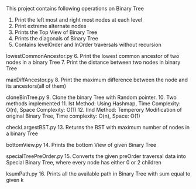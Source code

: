 This project contains following operations on Binary Tree

1. Print the left most and right most nodes at each level
2. Print extreme alternate nodes
3. Prints the Top View of Binary Tree
4. Prints the diagonals of Binary Tree
5. Contains levelOrder and InOrder traversals without recursion

lowestCommonAncestor.py
6. Print the lowest common ancestor of two nodes in a binary Tree
7. Print the distance between two nodes in binary Tree

maxDiffAncestor.py
8. Print the maximum difference between the node and its ancestors(all of them)

cloneBinTree.py
9. Clone the binary Tree with Random pointer.
10. Two methods implemented
11. Ist Method: Using Hashmap, Time Complexity: O(n), Space Complexity: O(1)
12. IInd Method: Temperory Modification of original Binary Tree, Time complexity: O(n), Space: O(1)

checkLargestBST.py
13. Returns the BST with maximum number of nodes in a binary Tree 

bottomView.py
14. Prints the bottom View of given Binary Tree

specialTreePreOrder.py
15. Converts the given preOrder traversal data into Special Binary Tree, where every node has either 0 or 2 children

ksumPath.py
16. Prints all the available path in Binary Tree with sum equal to given k

